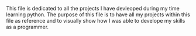 This file is dedicated to all the projects I have devleoped during my time learning python. The purpose of this file is to have all my projects within this file as reference and to visually show how I was able to develope my skills as a programmer.
